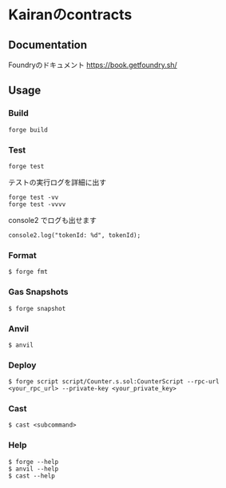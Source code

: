 # Kairanのcontracts

## Documentation

Foundryのドキュメント
https://book.getfoundry.sh/

## Usage

### Build

```shell
forge build
```

### Test

```shell
forge test
```

テストの実行ログを詳細に出す
```shell
forge test -vv
forge test -vvvv
```

console2 でログも出せます
```shell
console2.log("tokenId: %d", tokenId);
```

### Format

```shell
$ forge fmt
```

### Gas Snapshots

```shell
$ forge snapshot
```

### Anvil

```shell
$ anvil
```

### Deploy

```shell
$ forge script script/Counter.s.sol:CounterScript --rpc-url <your_rpc_url> --private-key <your_private_key>
```

### Cast

```shell
$ cast <subcommand>
```

### Help

```shell
$ forge --help
$ anvil --help
$ cast --help
```
